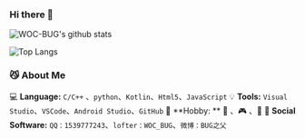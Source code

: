 ### Hi there 👋

![WOC-BUG's github stats](https://github-readme-stats.vercel.app/api?username=WOC-BUG&show_icons=true&theme=tokyonight)

![Top Langs](https://github-readme-stats.vercel.app/api/top-langs/?username=WOC-BUG&layout=compact)

### :smirk_cat: About  Me

:computer: **Language:** ``C/C++`` 、``python``、``Kotlin``、``Html5``、``JavaScript``
:bulb:  **Tools:** ``Visual Studio``、``VSCode``、``Android Studio``、``GitHub``
:ghost: **Hobby: ** :art: 、:video_game: 、:book:
:balloon: **Social Software:** ``QQ：1539777243``、``lofter：WOC_BUG``、``微博：BUG之父``